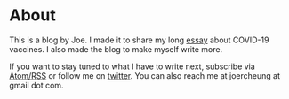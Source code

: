 # About

This is a blog by Joe. I made it to share my long [essay](_posts/2020-11-19-COVID-19-Vaccines.md) about COVID-19 vaccines. I also made the blog to make myself write more.

If you want to stay tuned to what I have to write next, subscribe via [Atom/RSS](_site/feed.xml) or follow me on [twitter](https://twitter.com/JoeCheung_). You can also reach me at joercheung at gmail dot com.

